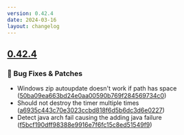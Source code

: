 ```yaml
---
version: 0.42.4
date: 2024-03-16
layout: changelog
---
```

## [0.42.4](#0.42.4)
### 🐛 Bug Fixes & Patches

- Windows zip autoupdate doesn't work if path has space ([50ba09ea663bd24e0aa00590b769f284569734c0](https://github.com/Voxelum/x-minecraft-launcher/commit/50ba09ea663bd24e0aa00590b769f284569734c0))
- Should not destroy the timer multiple times ([a6935c443c70e3023ccbd818f6d5b6dc3d6e0227](https://github.com/Voxelum/x-minecraft-launcher/commit/a6935c443c70e3023ccbd818f6d5b6dc3d6e0227))
- Detect java arch fail causing the adding java failure ([f5bcf190dff98388e9916e7f6fc15c8ed51549f9](https://github.com/Voxelum/x-minecraft-launcher/commit/f5bcf190dff98388e9916e7f6fc15c8ed51549f9))
